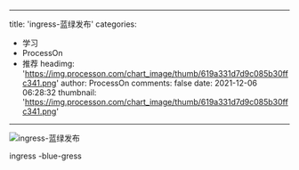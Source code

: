 
---
title: 'ingress-蓝绿发布'
categories: 
 - 学习
 - ProcessOn
 - 推荐
headimg: 'https://img.processon.com/chart_image/thumb/619a331d7d9c085b30ffc341.png'
author: ProcessOn
comments: false
date: 2021-12-06 06:28:32
thumbnail: 'https://img.processon.com/chart_image/thumb/619a331d7d9c085b30ffc341.png'
---

<div>   
<img class="thumb" alt="ingress-蓝绿发布" src="https://img.processon.com/chart_image/thumb/619a331d7d9c085b30ffc341.png" referrerpolicy="no-referrer">
<p>ingress -blue-gress</p>  
</div>
            